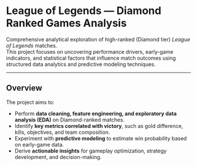 # League of Legends — Diamond Ranked Games Analysis

Comprehensive analytical exploration of high-ranked (Diamond tier) *League of Legends* matches.  
This project focuses on uncovering performance drivers, early-game indicators, and statistical factors that influence match outcomes using structured data analytics and predictive modeling techniques.

---

## Overview

The project aims to:

- Perform **data cleaning, feature engineering, and exploratory data analysis (EDA)** on Diamond-ranked matches.
- Identify **key metrics correlated with victory**, such as gold difference, kills, objectives, and team composition.
- Experiment with **predictive modeling** to estimate win probability based on early-game data.
- Derive **actionable insights** for gameplay optimization, strategy development, and decision-making.



